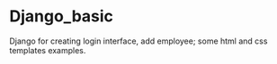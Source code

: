 # Django_basic
Django for creating login interface, add employee; some html and css templates examples. 
